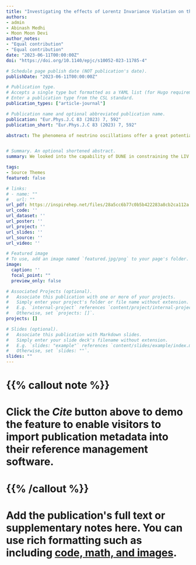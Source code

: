 ```yaml
---
title: "Investigating the effects of Lorentz Invariance Violation on the CP-sensitivities of the Deep Underground Neutrino Experiment"
authors:
- admin
- Abinash Medhi
- Moon Moon Devi
author_notes:
- "Equal contribution"
- "Equal contribution"
date: "2023-06-11T00:00:00Z"
doi: "https://doi.org/10.1140/epjc/s10052-023-11785-4"

# Schedule page publish date (NOT publication's date).
publishDate: "2023-06-11T00:00:00Z"

# Publication type.
# Accepts a single type but formatted as a YAML list (for Hugo requirements).
# Enter a publication type from the CSL standard.
publication_types: ["article-journal"]

# Publication name and optional abbreviated publication name.
publication: "Eur.Phys.J.C 83 (2023) 7, 592"
publication_short: "Eur.Phys.J.C 83 (2023) 7, 592"

abstract: The phenomena of neutrino oscillations offer a great potential for probing new-physics beyond the Standard Model. Any additional effects on neutrino oscillations can help understand the nature of the non-standard effects. The violation of fundamental symmetries may appear as a probe for new-physics in various neutrino experiments. Lorentz symmetry is one such fundamental symmetry in nature and the breakdown of spacetime is a possible motivation for a departure from the standard Lorentz symmetry picture. The Lorentz invariance violation (LIV) is intrinsic in nature and its effects exist even in a vacuum. Neutrinos can be an intriguing probe for exploring such violations of Lorentz symmetry. The effect of violation of Lorentz invariance can be explored through its impact on the neutrino oscillation probabilities. The effect of LIV is treated as a perturbation to the standard neutrino Hamiltonian considering the Standard Model Extension (SME) framework. In this work, we have probed the effects of LIV on the measurement of neutrino oscillation parameters considering Deep Underground Neutrino Experiment (DUNE) as a case study. The inclusion of LIV affects the measurements of various neutrino oscillation parameters as it modifies the standard neutrino oscillation probabilities. We looked into the capability of DUNE in constraining the LIV parameters and then explored the impact of CPT-violating LIV terms on the mass-induced neutrino oscillation probabilities. We have also probed the impact of LIV parameters on the CP-measurement sensitivities at DUNE.


# Summary. An optional shortened abstract.
summary: We looked into the capability of DUNE in constraining the LIV parameters and then explored the impact of CPT-violating LIV terms on the mass-induced neutrino oscillation probabilities. We have also probed the impact of LIV parameters on the CP-measurement sensitivities at DUNE.

tags:
- Source Themes
featured: false

# links:
# - name: ""
#   url: ""
url_pdf: https://inspirehep.net/files/28a5cc6b77c0b5b422283a8cb2ca112a
url_code: ''
url_dataset: ''
url_poster: ''
url_project: ''
url_slides: ''
url_source: ''
url_video: ''

# Featured image
# To use, add an image named `featured.jpg/png` to your page's folder. 
image:
  caption: ''
  focal_point: ""
  preview_only: false

# Associated Projects (optional).
#   Associate this publication with one or more of your projects.
#   Simply enter your project's folder or file name without extension.
#   E.g. `internal-project` references `content/project/internal-project/index.md`.
#   Otherwise, set `projects: []`.
projects: []

# Slides (optional).
#   Associate this publication with Markdown slides.
#   Simply enter your slide deck's filename without extension.
#   E.g. `slides: "example"` references `content/slides/example/index.md`.
#   Otherwise, set `slides: ""`.
slides: ""
---
```


# {{% callout note %}}
# Click the *Cite* button above to demo the feature to enable visitors to import publication metadata into their reference management software.
# {{% /callout %}}


# Add the publication's **full text** or **supplementary notes** here. You can use rich formatting such as including [code, math, and images](https://docs.hugoblox.com/content/writing-markdown-latex/).

